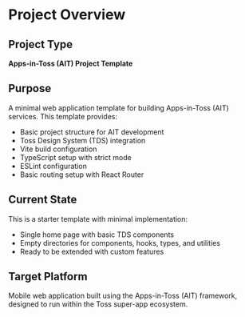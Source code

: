 # Project Overview

## Project Type
**Apps-in-Toss (AIT) Project Template**

## Purpose
A minimal web application template for building Apps-in-Toss (AIT) services. This template provides:
- Basic project structure for AIT development
- Toss Design System (TDS) integration
- Vite build configuration
- TypeScript setup with strict mode
- ESLint configuration
- Basic routing setup with React Router

## Current State
This is a starter template with minimal implementation:
- Single home page with basic TDS components
- Empty directories for components, hooks, types, and utilities
- Ready to be extended with custom features

## Target Platform
Mobile web application built using the Apps-in-Toss (AIT) framework, designed to run within the Toss super-app ecosystem.
